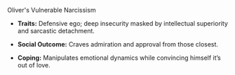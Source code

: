 Oliver's Vulnerable Narcissism
- **Traits:** Defensive ego; deep insecurity masked by intellectual superiority and sarcastic detachment.
    
- **Social Outcome:** Craves admiration and approval from those closest.
    
- **Coping:** Manipulates emotional dynamics while convincing himself it’s out of love.